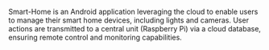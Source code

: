 Smart-Home is an Android application leveraging the cloud to enable users to manage their smart home devices, including lights and cameras. User actions are transmitted to a central unit (Raspberry Pi) via a cloud database, ensuring remote control and monitoring capabilities.

